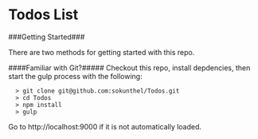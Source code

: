 Todos List
====

###Getting Started###

There are two methods for getting started with this repo.

####Familiar with Git?#####
Checkout this repo, install depdencies, then start the gulp process with the following:

```
  > git clone git@github.com:sokunthel/Todos.git
  > cd Todos
  > npm install
  > gulp
```

Go to http://localhost:9000 if it is not automatically loaded.
